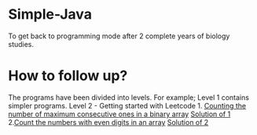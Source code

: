 # Simple-Java
To get back to programming mode after 2 complete years of biology studies.
# How to follow up?
The programs have been divided into levels. For example; Level 1 contains simpler programs. 
Level 2 - Getting started with Leetcode 1. [Counting the number of maximum consecutive ones in a binary array](https://leetcode.com/explore/learn/card/fun-with-arrays/521/introduction/3238/) [Solution of 1](https://github.com/cupoglee/Simple-Java/blob/main/level-1/maximum%20consecutive%201s%20in%20binary%20array%20(LC-1)) 2.[Count the numbers with even digits in an array](https://leetcode.com/explore/learn/card/fun-with-arrays/521/introduction/3237/) [Solution of 2]()
